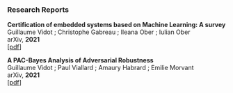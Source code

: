 ### Research Reports

**Certification of embedded systems based on Machine Learning: A survey**  
Guillaume Vidot ; Christophe Gabreau ; Ileana Ober ; Iulian Ober  
arXiv, **2021**  
[[pdf](https://arxiv.org/abs/2106.07221)]

**A PAC-Bayes Analysis of Adversarial Robustness**  
Guillaume Vidot ; Paul Viallard ; Amaury Habrard ; Emilie Morvant  
arXiv, **2021**  
[[pdf](https://arxiv.org/abs/2102.11069)]
